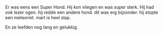 Er was eens een Super Hond. 
Hij kon vliegen en was super sterk. 
Hij had ook lezer ogen. 
hij redde een andere hond. 
dit was erg bijzonder.
hij stopte een meteoriet.
mart is heel slap.

En ze leefden nog lang en gelukkig.
